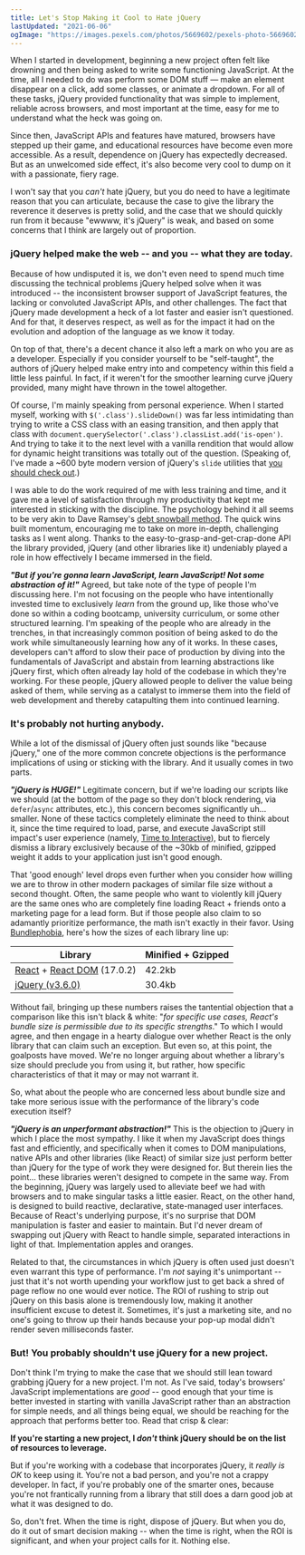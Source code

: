 ```yaml
---
title: Let's Stop Making it Cool to Hate jQuery
lastUpdated: "2021-06-06"
ogImage: "https://images.pexels.com/photos/5669602/pexels-photo-5669602.jpeg?auto=compress&cs=tinysrgb&dpr=3&w=1200"
---
```


When I started in development, beginning a new project often felt like drowning and then being asked to write some functioning JavaScript. At the time, all I needed to do was perform some DOM stuff &mdash; make an element disappear on a click, add some classes, or animate a dropdown. For all of these tasks, jQuery provided functionality that was simple to implement, reliable across browsers, and most important at the time, easy for me to understand what the heck was going on.

Since then, JavaScript APIs and features have matured, browsers have stepped up their game, and educational resources have become even more accessible. As a result, dependence on jQuery has expectedly decreased. But as an unwelcomed side effect, it's also become very cool to dump on it with a passionate, fiery rage.

I won't say that you _can't_ hate jQuery, but you do need to have a legitimate reason that you can articulate, because the case to give the library the reverence it deserves is pretty solid, and the case that we should quickly run from it because "ewwww, it's jQuery" is weak, and based on some concerns that I think are largely out of proportion.

### jQuery helped make the web -- and you -- what they are today.

Because of how undisputed it is, we don't even need to spend much time discussing the technical problems jQuery helped solve when it was introduced -- the inconsistent browser support of JavaScript features, the lacking or convoluted JavaScript APIs, and other challenges. The fact that jQuery made development a heck of a lot faster and easier isn't questioned. And for that, it deserves respect, as well as for the impact it had on the evolution and adoption of the language as we know it today.

On top of that, there's a decent chance it also left a mark on who you are as a developer. Especially if you consider yourself to be "self-taught", the authors of jQuery helped make entry into and competency within this field a little less painful. In fact, if it weren't for the smoother learning curve jQuery provided, many might have thrown in the towel altogether.

Of course, I'm mainly speaking from personal experience. When I started myself, working with `$('.class').slideDown()` was far less intimidating than trying to write a CSS class with an easing transition, and then apply that class with `document.querySelector('.class').classList.add('is-open')`. And trying to take it to the next level with a vanilla rendition that would allow for dynamic height transitions was totally out of the question. (Speaking of, I've made a ~600 byte modern version of jQuery's `slide` utilities that [you should check out](https://github.com/alexmacarthur/slide-element).)

I was able to do the work required of me with less training and time, and it gave me a level of satisfaction through my productivity that kept me interested in sticking with the discipline. The psychology behind it all seems to be very akin to Dave Ramsey's [debt snowball method](https://www.ramseysolutions.com/debt/how-the-debt-snowball-method-works). The quick wins built momentum, encouraging me to take on more in-depth, challenging tasks as I went along. Thanks to the easy-to-grasp-and-get-crap-done API the library provided, jQuery (and other libraries like it) undeniably played a role in how effectively I became immersed in the field.

_**"But if you're gonna learn JavaScript, learn JavaScript! Not some abstraction of it!"**_ Agreed, but take note of the type of people I'm discussing here. I'm not focusing on the people who have intentionally invested time to exclusively _learn_ from the ground up, like those who've done so within a coding bootcamp, university curriculum, or some other structured learning. I'm speaking of the people who are already in the trenches, in that increasingly common position of being asked to do the work while simultaneously learning how any of it works. In these cases, developers can't afford to slow their pace of production by diving into the fundamentals of JavaScript and abstain from learning abstractions like jQuery first, which often already lay hold of the codebase in which they're working. For these people, jQuery allowed people to deliver the value being asked of them, while serving as a catalyst to immerse them into the field of web development and thereby catapulting them into continued learning.

### It's probably not hurting anybody.

While a lot of the dismissal of jQuery often just sounds like "because jQuery," one of the more common concrete objections is the performance implications of using or sticking with the library. And it usually comes in two parts.

**_"jQuery is HUGE!"_** Legitimate concern, but if we're loading our scripts like we should (at the bottom of the page so they don't block rendering, via `defer`/`async` attributes, etc.), this concern becomes significantly uh... smaller. None of these tactics completely eliminate the need to think about it, since the time required to load, parse, and execute JavaScript still impact's user experience (namely, [Time to Interactive](https://web.dev/interactive/)), but to fiercely dismiss a library exclusively because of the ~30kb of minified, gzipped weight it adds to your application just isn't good enough.

That 'good enough' level drops even further when you consider how willing we are to throw in other modern packages of similar file size without a second thought. Often, the same people who want to violently kill jQuery are the same ones who are completely fine loading React + friends onto a marketing page for a lead form. But if those people also claim to so adamantly prioritize performance, the math isn't exactly in their favor. Using [Bundlephobia](https://bundlephobia.com/), here's how the sizes of each library line up:

| Library     | Minified + Gzipped |
| --------------- | ------------------- |
| [React](https://bundlephobia.com/package/react@17.0.2) + [React DOM](https://bundlephobia.com/package/react-dom@17.0.2) (17.0.2) | 42.2kb       |
| [jQuery (v3.6.0)](https://bundlephobia.com/package/jquery@3.6.0) | 30.4kb             |

Without fail, bringing up these numbers raises the tantential objection that a comparison like this isn't black & white: "_for specific use cases, React's bundle size is permissible due to its specific strengths_." To which I would agree, and then engage in a hearty dialogue over whether React is the only library that can claim such an exception. But even so, at this point, the goalposts have moved. We're no longer arguing about whether a library's size should preclude you from using it, but rather, how specific characteristics of that it may or may not warrant it.

So, what about the people who are concerned less about bundle size and take more serious issue with the performance of the library's code execution itself?

**_"jQuery is an unperformant abstraction!"_** This is the objection to jQuery in which I place the most sympathy. I like it when my JavaScript does things fast and efficiently, and specifically when it comes to DOM manipulations, native APIs and other libraries (like React) of similar size just perform better than jQuery for the type of work they were designed for. But therein lies the point... these libraries weren't designed to compete in the same way. From the beginning, jQuery was largely used to alleviate beef we had with browsers and to make singular tasks a little easier. React, on the other hand, is designed to build reactive, declarative, state-managed user interfaces. Because of React's underlying purpose, it's no surprise that DOM manipulation is faster and easier to maintain. But I'd never dream of swapping out jQuery with React to handle simple, separated interactions in light of that. Implementation apples and oranges.

Related to that, the circumstances in which jQuery is often used just doesn't even warrant this type of performance. I'm _not_ saying it's unimportant -- just that it's not worth upending your workflow just to get back a shred of page reflow no one would ever notice. The ROI of rushing to strip out jQuery on this basis alone is tremendously low, making it another insufficient excuse to detest it. Sometimes, it's just a marketing site, and no one's going to throw up their hands because your pop-up modal didn't render seven milliseconds faster.

### But! You probably shouldn't use jQuery for a new project.

Don't think I'm trying to make the case that we should still lean toward grabbing jQuery for a new project. I'm not. As I've said, today's browsers' JavaScript implementations are _good_ -- good enough that your time is better invested in starting with vanilla JavaScript rather than an abstraction for simple needs, and all things being equal, we should be reaching for the approach that performs better too. Read that crisp & clear:

**If you're starting a new project, I _don't_ think jQuery should be on the list of resources to leverage.**

But if you're working with a codebase that incorporates jQuery, it _really is OK_ to keep using it. You're not a bad person, and you're not a crappy developer. In fact, if you're probably one of the smarter ones, because you're not frantically running from a library that still does a darn good job at what it was designed to do.

So, don't fret. When the time is right, dispose of jQuery. But when you do, do it out of smart decision making -- when the time is right, when the ROI is significant, and when your project calls for it. Nothing else.
